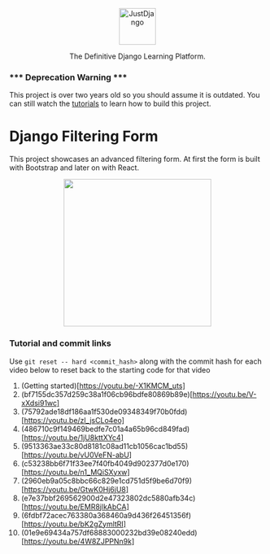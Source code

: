 <p align="center">
  <p align="center">
    <a href="https://justdjango.com/?utm_source=github&utm_medium=logo" target="_blank">
      <img src="https://assets.justdjango.com/static/branding/logo.svg" alt="JustDjango" height="72">
    </a>
  </p>
  <p align="center">
    The Definitive Django Learning Platform.
  </p>
</p>

### *** Deprecation Warning ***

This project is over two years old so you should assume it is outdated. You can still watch the [tutorials](https://youtu.be/-X1KMCM_uts) to learn how to build this project.

# Django Filtering Form

This project showcases an advanced filtering form. At first the form is built with Bootstrap and later on with React.

<p align="center">
  <a href="https://youtu.be/-X1KMCM_uts"><img src="https://github.com/justdjango/djfilter/blob/master/thumbnail.png" width="290"></a>
</p>

### Tutorial and commit links

Use `git reset -- hard <commit_hash>` along with the commit hash for each video below to reset back to the starting code for that video

1. (Getting started)[https://youtu.be/-X1KMCM_uts]
2. (bf7155dc357d259c38a1f06cb96bdfe80869b89e)[https://youtu.be/V-xXdsi91wc]
3. (75792ade18df186aa1f530de09348349f70b0fdd)[https://youtu.be/zl_jsCLo4eo]
4. (486710c9f149469bedfe7c01a4a65b96cd849fad)[https://youtu.be/1jU8kttXYc4]
5. (9513363ae33c80d8181c08ad11cb1056cac1bd55)[https://youtu.be/vU0VeFN-abU]
6. (c53238bb6f71f33ee7f40fb4049d902377d0e170)[https://youtu.be/n1_MQiSXyxw]
7. (2960eb9a05c8bbc66c829e1cd751d5f9be6d70f9)[https://youtu.be/GtwK0Hj6jU8]
8. (e7e37bbf269562900d2e47323802dc5880afb34c)[https://youtu.be/EMR8jlkAbCA]
9. (6fdbf72acec763380a368460a9d436f26451356f)[https://youtu.be/bK2gZymltRI]
10. (01e9e69434a757df68883000232bd39e08240edd)[https://youtu.be/4W8ZJPPNn9k]
